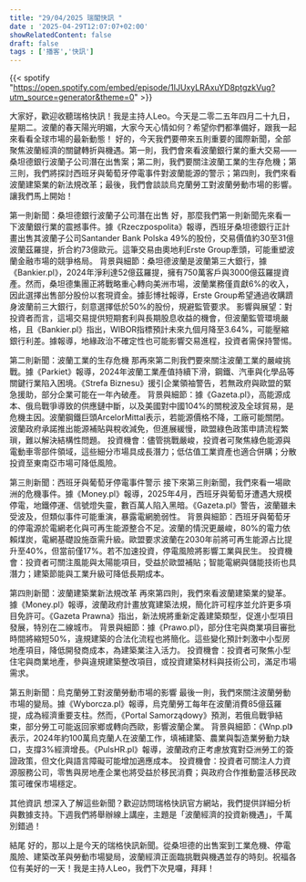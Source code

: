 ```yaml
---
title: "29/04/2025 瑞閣快訊 "
date : '2025-04-29T12:07:07+02:00'
showRelatedContent: false
draft: false
tags : ['播客','快訊']
---
```

{{< spotify "https://open.spotify.com/embed/episode/1IJUxyLRAxuYD8ptgzkVug?utm_source=generator&theme=0" >}}

大家好，歡迎收聽瑞格快訊！我是主持人Leo。今天是二零二五年四月二十九日，星期二。波蘭的春天陽光明媚，大家今天心情如何？希望你們都準備好，跟我一起來看看全球市場的最新動態！
好的，今天我們要帶來五則重要的國際新聞，全部聚焦波蘭經濟的關鍵轉折與機遇。第一則，我們會來看波蘭銀行業的重大交易——桑坦德銀行波蘭子公司潛在出售案；第二則，我們要關注波蘭工業的生存危機；第三則，我們將探討西班牙與葡萄牙停電事件對波蘭能源的警示；第四則，我們來看波蘭建築業的新法規改革；最後，我們會談談烏克蘭勞工對波蘭勞動市場的影響。讓我們馬上開始！

第一則新聞：桑坦德銀行波蘭子公司潛在出售
好，那麼我們第一則新聞先來看一下波蘭銀行業的震撼事件。據《Rzeczpospolita》報導，西班牙桑坦德銀行正計畫出售其波蘭子公司Santander Bank Polska 49%的股份，交易價值約30至31億波蘭茲羅提，折合約73億歐元。這筆交易由奧地利Erste Group牽頭，可能重塑波蘭金融市場的競爭格局。
背景與細節：桑坦德波蘭是波蘭第三大銀行，據《Bankier.pl》，2024年淨利達52億茲羅提，擁有750萬客戶與3000億茲羅提資產。然而，桑坦德集團正將戰略重心轉向美洲市場，波蘭業務僅貢獻6%的收入，因此選擇出售部分股份以套現資金。據彭博社報導，Erste Group希望通過收購躋身波蘭前三大銀行，刻意選擇低於50%的股份，規避監管要求。
影響與展望：對投資者而言，這場交易提供短期套利與長期股息收益的機會，但波蘭監管環境嚴格，且《Bankier.pl》指出，WIBOR指標預計未來九個月降至3.64%，可能壓縮銀行利差。據報導，地緣政治不確定性也可能影響交易進程，投資者需保持警惕。

第二則新聞：波蘭工業的生存危機
那再來第二則我們要來關注波蘭工業的嚴峻挑戰。據《Parkiet》報導，2024年波蘭工業產值持續下滑，鋼鐵、汽車與化學品等關鍵行業陷入困境。《Strefa Biznesu》援引企業領袖警告，若無政府與歐盟的緊急援助，部分企業可能在一年內破產。
背景與細節：據《Gazeta.pl》，高能源成本、俄烏戰爭導致的供應鏈中斷，以及美國對中國104%的關稅波及全球貿易，是危機主因。波蘭鋼鐵巨頭ArcelorMittal表示，若能源價格不降，工廠可能關閉。波蘭政府承諾推出能源補貼與稅收減免，但進展緩慢，歐盟綠色政策申請流程繁瑣，難以解決結構性問題。
投資機會：儘管挑戰嚴峻，投資者可聚焦綠色能源與電動車零部件領域，這些細分市場具成長潛力；低估值工業資產也適合併購；分散投資至東南亞市場可降低風險。

第三則新聞：西班牙與葡萄牙停電事件警示
接下來第三則新聞，我們來看一場歐洲的危機事件。據《Money.pl》報導，2025年4月，西班牙與葡萄牙遭遇大規模停電，地鐵停運、信號燈失靈，數百萬人陷入黑暗。《Gazeta.pl》警告，波蘭雖未受波及，但類似事件可能重演，暴露電網脆弱性。
背景與細節：西班牙與葡萄牙的停電源於電網老化與可再生能源整合不足。波蘭的情況更嚴峻，80%的電力依賴煤炭，電網基礎設施亟需升級。歐盟要求波蘭在2030年前將可再生能源占比提升至40%，但當前僅17%。若不加速投資，停電風險將影響工業與民生。
投資機會：投資者可關注風能與太陽能項目，受益於歐盟補貼；智能電網與儲能技術也具潛力；建築節能與工業升級可降低長期成本。

第四則新聞：波蘭建築業新法規改革
再來第四則，我們來看波蘭建築業的變革。據《Money.pl》報導，波蘭政府計畫放寬建築法規，簡化許可程序並允許更多項目免許可。《Gazeta Prawna》指出，新法規將重新定義建築類型，促進小型項目發展，特別在二線城市。
背景與細節：據《Prawo.pl》，部分住宅與商業項目審批時間將縮短50%，違規建築的合法化流程也將簡化。這些變化預計刺激中小型房地產項目，降低開發商成本，為建築業注入活力。
投資機會：投資者可聚焦小型住宅與商業地產，參與違規建築整改項目，或投資建築材料與技術公司，滿足市場需求。

第五則新聞：烏克蘭勞工對波蘭勞動市場的影響
最後一則，我們來關注波蘭勞動市場的變局。據《Wyborcza.pl》報導，烏克蘭勞工每年在波蘭消費85億茲羅提，成為經濟重要支柱。然而，《Portal Samorządowy》預測，若俄烏戰爭結束，部分勞工可能返回家鄉或轉向西歐，影響波蘭企業。
背景與細節：《Wnp.pl》表示，2024年約100萬烏克蘭人在波蘭工作，填補建築、農業與製造業勞動力缺口，支撐3%經濟增長。《PulsHR.pl》報導，波蘭政府正考慮放寬對亞洲勞工的簽證政策，但文化與語言障礙可能增加適應成本。
投資機會：投資者可關注人力資源服務公司，零售與房地產企業也將受益於移民消費；與政府合作推動靈活移民政策可確保市場穩定。

其他資訊
想深入了解這些新聞？歡迎訪問瑞格快訊官方網站，我們提供詳細分析與數據支持。下週我們將舉辦線上講座，主題是「波蘭經濟的投資新機遇」，千萬別錯過！

結尾
好的，那以上是今天的瑞格快訊新聞。從桑坦德的出售案到工業危機、停電風險、建築改革與勞動市場變局，波蘭經濟正面臨挑戰與機遇並存的時刻。祝福各位有美好的一天！我是主持人Leo，我們下次見囉，拜拜！
